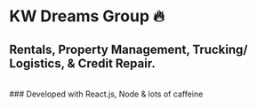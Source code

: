 # KW Dreams Group 🔥 
## Rentals, Property Management, Trucking/ Logistics, & Credit Repair. 
<br> 
### Developed with React.js, Node & lots of caffeine
 
